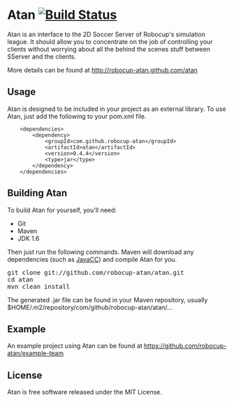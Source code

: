 Atan [![Build Status](https://travis-ci.org/robocup-atan/atan.png?branch=master)](https://travis-ci.org/robocup-atan/atan)
===============
Atan is an interface to the 2D Soccer Server of Robocup's simulation league. It should allow you to concentrate on the job of controlling your clients without worrying about all the behind the scenes stuff between SServer and the clients.

More details can be found at http://robocup-atan.github.com/atan

Usage
-----
Atan is designed to be included in your project as an external library. To use Atan, just add the following to your pom.xml file.
```
    <dependencies>
        <dependency>
            <groupId>com.github.robocup-atan</groupId>
            <artifactId>atan</artifactId>
            <version>0.4.4</version>
            <type>jar</type>
        </dependency>
    </dependencies>
```

Building Atan
------------
To build Atan for yourself, you'll need:
* Git
* Maven
* JDK 1.6

Then just run the following commands. Maven will download any dependencies (such as [JavaCC](http://javacc.java.net)) and compile Atan for you.

<pre>
git clone git://github.com/robocup-atan/atan.git
cd atan
mvn clean install
</pre>

The generated .jar file can be found in your Maven repository, usually $HOME/.m2/repository/com/github/robocup-atan/atan/...

Example
-------
An example project using Atan can be found at https://github.com/robocup-atan/example-team

License
-------
Atan is free software released under the MIT License.
